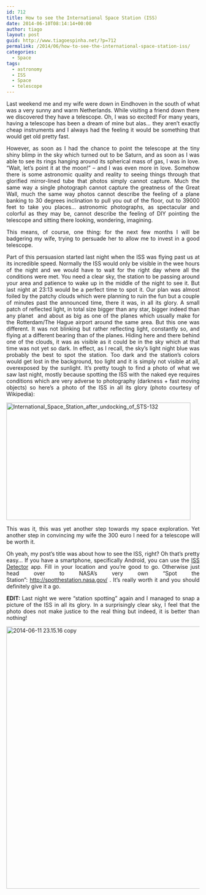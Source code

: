 ```yaml
---
id: 712
title: How to see the International Space Station (ISS)
date: 2014-06-10T08:14:14+00:00
author: tiago
layout: post
guid: http://www.tiagoespinha.net/?p=712
permalink: /2014/06/how-to-see-the-international-space-station-iss/
categories:
  - Space
tags:
  - astronomy
  - ISS
  - Space
  - telescope
---
```

<p style="text-align: justify;">
  Last weekend me and my wife were down in Eindhoven in the south of what was a very sunny and warm Netherlands. While visiting a friend down there we discovered they have a telescope. Oh, I was so excited! For many years, having a telescope has been a dream of mine but alas&#8230; they aren&#8217;t exactly cheap instruments and I always had the feeling it would be something that would get old pretty fast.
</p>

<p style="text-align: justify;">
  However, as soon as I had the chance to point the telescope at the tiny shiny blimp in the sky which turned out to be Saturn, and as soon as I was able to see its rings hanging around its spherical mass of gas, I was in love. &#8220;Wait, let&#8217;s point it at the moon!&#8221; &#8211; and I was even more in love. Somehow there is some astronomic quality and reality to seeing things through that glorified mirror-lined tube that photos simply cannot capture. Much the same way a single photograph cannot capture the greatness of the Great Wall, much the same way photos cannot describe the feeling of a plane banking to 30 degrees inclination to pull you out of the floor, out to 39000 feet to take you places&#8230; astronomic photographs, as spectacular and colorful as they may be, cannot describe the feeling of DIY pointing the telescope and sitting there looking, wondering, imagining.
</p>

<p style="text-align: justify;">
  This means, of course, one thing: for the next few months I will be badgering my wife, trying to persuade her to allow me to invest in a good telescope.
</p>

<p style="text-align: justify;">
  Part of this persuasion started last night when the ISS was flying past us at its incredible speed. Normally the ISS would only be visible in the wee hours of the night and we would have to wait for the right day where all the conditions were met. You need a clear sky, the station to be passing around your area and patience to wake up in the middle of the night to see it. But last night at 23:13 would be a perfect time to spot it. Our plan was almost foiled by the patchy clouds which were planning to ruin the fun but a couple of minutes past the announced time, there it was, in all its glory. A small patch of reflected light, in total size bigger than any star, bigger indeed than any planet  and about as big as one of the planes which usually make for the Rotterdam/The Hague airport around the same area. But this one was different. It was not blinking but rather reflecting light, constantly so, and flying at a different bearing than of the planes. Hiding here and there behind one of the clouds, it was as visible as it could be in the sky which at that time was not yet so dark. In effect, as I recall, the sky&#8217;s light night blue was probably the best to spot the station. Too dark and the station&#8217;s colors would get lost in the background, too light and it is simply not visible at all, overexposed by the sunlight. It&#8217;s pretty tough to find a photo of what we saw last night, mostly because spotting the ISS with the naked eye requires conditions which are very adverse to photography (darkness + fast moving objects) so here&#8217;s a photo of the ISS in all its glory (photo courtesy of Wikipedia):
</p>

<p style="text-align: justify;">
  <a href="https://www.tiagoespinha.net/wp-content/uploads/2014/06/International_Space_Station_after_undocking_of_STS-132.jpg" rel="lightbox[712]" title="How to see the International Space Station (ISS)"><img class="alignleft wp-image-713" src="https://www.tiagoespinha.net/wp-content/uploads/2014/06/International_Space_Station_after_undocking_of_STS-132.jpg" alt="International_Space_Station_after_undocking_of_STS-132" width="480" height="306" /></a>
</p>

<p style="text-align: justify;">
  This was it, this was yet another step towards my space exploration. Yet another step in convincing my wife the 300 euro I need for a telescope will be worth it.
</p>

<p style="text-align: justify;">
  Oh yeah, my post&#8217;s title was about how to see the ISS, right? Oh that&#8217;s pretty easy&#8230; If you have a smartphone, specifically Android, you can use the <a href="https://play.google.com/store/apps/details?id=com.runar.issdetector">ISS Detector</a> app. Fill in your location and you&#8217;re good to go. Otherwise just head over to NASA&#8217;s very own &#8220;Spot the Station&#8221;: <a href="http://spotthestation.nasa.gov/">http://spotthestation.nasa.gov/</a> . It&#8217;s really worth it and you should definitely give it a go.
</p>

<p style="text-align: justify;">
  <strong>EDIT: </strong>Last night we were &#8220;station spotting&#8221; again and I managed to snap a picture of the ISS in all its glory. In a surprisingly clear sky, I feel that the photo does not make justice to the real thing but indeed, it is better than nothing!
</p>

<p style="text-align: justify;">
  <a href="https://www.tiagoespinha.net/wp-content/uploads/2014/06/2014-06-11-23.15.16-copy.jpg" rel="lightbox[712]" title="How to see the International Space Station (ISS)"><img class="alignleft wp-image-718" src="https://www.tiagoespinha.net/wp-content/uploads/2014/06/2014-06-11-23.15.16-copy.jpg" alt="2014-06-11 23.15.16 copy" width="512" height="683" /></a>
</p>